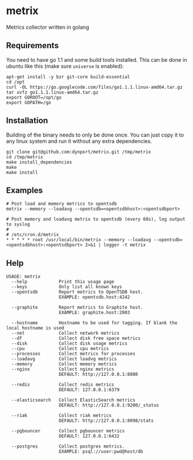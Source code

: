 # metrix

Metrics collector written in golang

## Requirements

You need to have go 1.1 and some build tools installed. This can be done in ubuntu like this (make sure `universe` is enabled):
	
	apt-get install -y bzr git-core build-essential
	cd /opt
	curl -OL https://go.googlecode.com/files/go1.1.1.linux-amd64.tar.gz
	tar xvfz go1.1.1.linux-amd64.tar.gz
	export GOROOT=/opt/go
	export GOPATH=/go

## Installation
    
Building of the binary needs to only be done once. You can just copy it to any linux system and run it without any extra dependencies.

    git clone git@github.com:dynport/metrix.git /tmp/metrix
    cd /tmp/metrix
    make install_dependencies
    make
    make install    


## Examples

    # Post load and memory metrics to opentsdb
    metrix --memory --loadavg --opentsdb=<opentsdbhost>:<opentsdbport>

    # Post memory and loadavg metrix to opentsdb (every 60s), log output to syslog
    # 
    # /etc/cron.d/metrix
    * * * * * root /usr/local/bin/metrix --memory --loadavg --opentsdb=<opentsdbhost>:<opentsdbport> 2>&1 | logger -t metrix

## Help

    USAGE: metrix
      --help           	Print this usage page                                               
      --keys           	Only list all known keys                                            
      --opentsdb       	Report metrics to OpenTSDB host.                                    
                        EXAMPLE: opentsdb.host:4242                                         

      --graphite       	Report metrics to Graphite host.                                    
                        EXAMPLE: graphite.host:2003                                         

      --hostname       	Hostname to be used for tagging. If blank the local hostname is used
      --net            	Collect network metrics                                             
      --df             	Collect disk free space metrics                                     
      --disk           	Collect disk usage metrics                                          
      --cpu            	Collect cpu metrics                                                 
      --processes      	Collect metrics for processes                                       
      --loadavg        	Collect loadvg metrics                                              
      --memory         	Collect memory metrics                                              
      --nginx          	Collect nginx metrics                                               
                        DEFAULT: http://127.0.0.1:8080                                      

      --redis          	Collect redis metrics                                               
                        DEFAULT: 127.0.0.1:6379                                             

      --elasticsearch  	Collect ElasticSearch metrics                                       
                        DEFAULT: http://127.0.0.1:9200/_status                              

      --riak           	Collect riak metrics                                                
                        DEFAULT: http://127.0.0.1:8098/stats                                

      --pgbouncer      	Collect pgbouncer metrics                                           
                        DEFAULT: 127.0.0.1:6432                                             

      --postgres       	Collect postgres metrics.                                           
                        EXAMPLE: psql://user:pwd@host/db                                    

